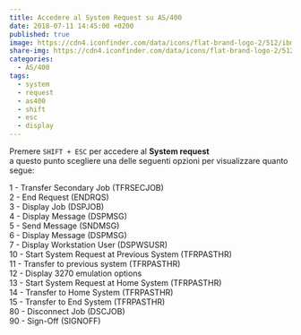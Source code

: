 ```yaml
---
title: Accedere al System Request su AS/400
date: 2018-07-11 14:45:00 +0200
published: true
image: https://cdn4.iconfinder.com/data/icons/flat-brand-logo-2/512/ibm-256.png
share-img: https://cdn4.iconfinder.com/data/icons/flat-brand-logo-2/512/ibm-256.png
categories:
  - AS/400
tags:
  - system
  - request
  - as400
  - shift
  - esc
  - display
---
```

Premere <code>SHIFT + ESC</code> per accedere al **System request**   
a questo punto scegliere una delle seguenti opzioni per visualizzare quanto segue:   

1 - Transfer Secondary Job (TFRSECJOB)   
2 - End Request (ENDRQS)   
3 - Display Job (DSPJOB)   
4 - Display Message (DSPMSG)   
5 - Send Message (SNDMSG)   
6 - Display Message (DSPMSG)   
7 - Display Workstation User (DSPWSUSR)   
10 - Start System Request at Previous System (TFRPASTHR)   
11 - Transfer to previous system (TFRPASTHR)   
12 - Display 3270 emulation options   
13 - Start System Request at Home System (TFRPASTHR)   
14 - Transfer to Home System (TFRPASTHR)   
15 - Transfer to End System (TFRPASTHR)   
80 - Disconnect Job (DSCJOB)   
90 - Sign-Off (SIGNOFF)   
